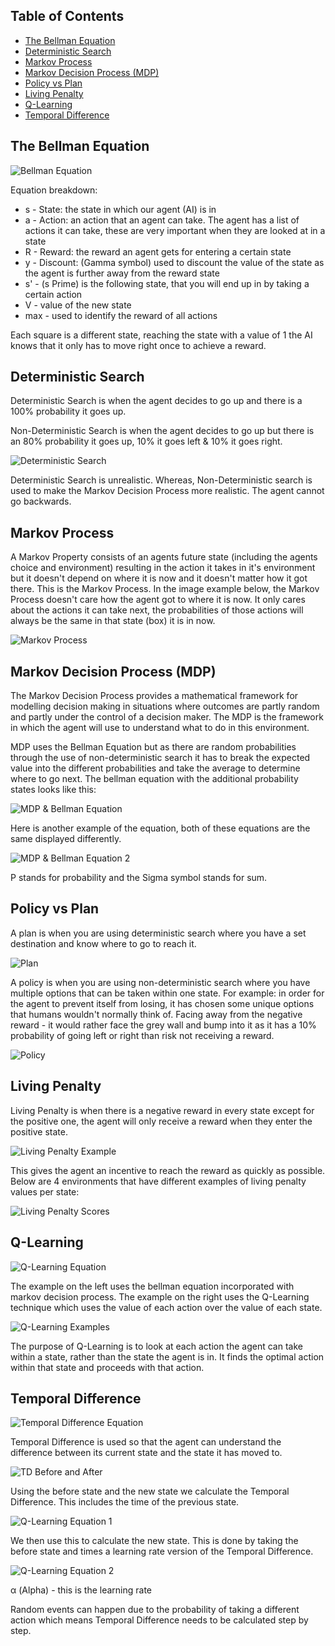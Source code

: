 ## Table of Contents
* [The Bellman Equation](#the-bellman-equation)
* [Deterministic Search](#deterministic-search)
* [Markov Process](#markov-process)
* [Markov Decision Process (MDP)](#markov-decision-process-mdp)
* [Policy vs Plan](#policy-vs-plan)
* [Living Penalty](#living-penalty)
* [Q-Learning](#q-learning)
* [Temporal Difference](#temporal-difference)

## The Bellman Equation

![Bellman Equation](https://acius.co.uk/wp-content/themes/acius/machine_learning/imgs/ai/bellman-equation.png)

Equation breakdown:
* s - State: the state in which our agent (AI) is in
* a - Action: an action that an agent can take. The agent has a list of actions it can take, these are very important when 
  they are looked at in a state
* R - Reward: the reward an agent gets for entering a certain state
* y - Discount: (Gamma symbol) used to discount the value of the state as the agent is further away from the reward state
* s' - (s Prime) is the following state, that you will end up in by taking a certain action
* V - value of the new state
* max - used to identify the reward of all actions

Each square is a different state, reaching the state with a value of 1 the AI knows that it only has to move right once to achieve a reward.

## Deterministic Search
Deterministic Search is when the agent decides to go up and there is a 100% probability it goes up. 

Non-Deterministic Search is when the agent decides to go up but there is an 80% probability it goes up, 10% it goes left & 10% it goes right.

![Deterministic Search](https://acius.co.uk/wp-content/themes/acius/machine_learning/imgs/ai/deterministic-search.png)

Deterministic Search is unrealistic. Whereas, Non-Deterministic search is used to make the Markov Decision Process more realistic. The agent cannot go backwards.

## Markov Process
A Markov Property consists of an agents future state (including the agents choice and environment) resulting in the action it takes in it's environment but it doesn't depend on where it is now and it doesn't matter how it got there. This is the Markov Process. In the image example below, the Markov Process doesn't care how the agent got to where it is now. It only cares about the actions it can take next, the probabilities of those actions will always be the same in that state (box) it is in now.

![Markov Process](https://acius.co.uk/wp-content/themes/acius/machine_learning/imgs/ai/markov-process.png)

## Markov Decision Process (MDP)
The Markov Decision Process provides a mathematical framework for modelling decision making in situations where outcomes are partly random and partly under the control of a decision maker. The MDP is the framework in which the agent will use to understand what to do in this environment.

MDP uses the Bellman Equation but as there are random probabilities through the use of non-deterministic search it has to break the expected value into the different probabilities and take the average to determine where to go next. The bellman equation with the additional probability states looks like this:

![MDP & Bellman Equation](https://acius.co.uk/wp-content/themes/acius/machine_learning/imgs/ai/mdp-and-bellman.png)

Here is another example of the equation, both of these equations are the same displayed differently.

![MDP & Bellman Equation 2](https://acius.co.uk/wp-content/themes/acius/machine_learning/imgs/ai/mdp-and-bellman2.png)

P stands for probability and the Sigma symbol stands for sum.

## Policy vs Plan
A plan is when you are using deterministic search where you have a set destination and know where to go to reach it.

![Plan](https://acius.co.uk/wp-content/themes/acius/machine_learning/imgs/ai/plan.png)

A policy is when you are using non-deterministic search where you have multiple options that can be taken within one state. For example: in order for the agent to prevent itself from losing, it has chosen some unique options that humans wouldn't normally think of. Facing away from the negative reward - it would rather face the grey wall and bump into it as it has a 10% probability of going left or right than risk not receiving a reward.

![Policy](https://acius.co.uk/wp-content/themes/acius/machine_learning/imgs/ai/policy.png)

## Living Penalty
Living Penalty is when there is a negative reward in every state except for the positive one, the agent will only receive a reward when they enter the positive state.

![Living Penalty Example](https://acius.co.uk/wp-content/themes/acius/machine_learning/imgs/ai/living-penalty-example.png)

This gives the agent an incentive to reach the reward as quickly as possible. Below are 4 environments that have different examples of living penalty values per state:

![Living Penalty Scores](https://acius.co.uk/wp-content/themes/acius/machine_learning/imgs/ai/living-penalty-scores.png)

## Q-Learning

![Q-Learning Equation](https://acius.co.uk/wp-content/themes/acius/machine_learning/imgs/ai/q-learning-equation.png)

The example on the left uses the bellman equation incorporated with markov decision process. The example on the right uses the Q-Learning technique which uses the value of each action over the value of each state.

![Q-Learning Examples](https://acius.co.uk/wp-content/themes/acius/machine_learning/imgs/ai/q-learning-examples.png)

The purpose of Q-Learning is to look at each action the agent can take within a state, rather than the state the agent is in. It finds the optimal action within that state and proceeds with that action.

## Temporal Difference

![Temporal Difference Equation](https://acius.co.uk/wp-content/themes/acius/machine_learning/imgs/ai/temporal-difference-equation.png)

Temporal Difference is used so that the agent can understand the difference between its current state and the state it has moved to.

![TD Before and After](https://acius.co.uk/wp-content/themes/acius/machine_learning/imgs/ai/td-before-after.png)

Using the before state and the new state we calculate the Temporal Difference. This includes the time of the previous state.

![Q-Learning Equation 1](https://acius.co.uk/wp-content/themes/acius/machine_learning/imgs/ai/q-learning-equation1.png)

We then use this to calculate the new state. This is done by taking the before state and times a learning rate version of the Temporal Difference.

![Q-Learning Equation 2](https://acius.co.uk/wp-content/themes/acius/machine_learning/imgs/ai/q-learning-equation2.png)

α (Alpha) - this is the learning rate

Random events can happen due to the probability of taking a different action which means Temporal Difference needs to be calculated step by step.